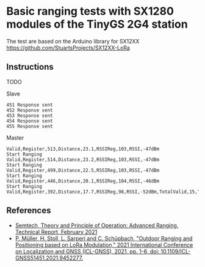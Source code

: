 # Basic ranging tests with SX1280 modules of the TinyGS 2G4 station

The test are based on the Arduino library for SX12XX https://github.com/StuartsProjects/SX12XX-LoRa

## Instructions

TODO


Slave

```
451 Response sent
452 Response sent
453 Response sent
454 Response sent
455 Response sent
```


Master

```
Valid,Register,513,Distance,23.1,RSSIReg,103,RSSI,-47dBm
Start Ranging
Valid,Register,514,Distance,23.2,RSSIReg,103,RSSI,-47dBm
Start Ranging
Valid,Register,499,Distance,22.5,RSSIReg,103,RSSI,-47dBm
Start Ranging
Valid,Register,446,Distance,20.1,RSSIReg,104,RSSI,-46dBm
Start Ranging
Valid,Register,392,Distance,17.7,RSSIReg,98,RSSI,-52dBm,TotalValid,15,TotalErrors,0,AverageRAWResult,472,AverageDistance,21.3
```





## References

* [Semtech, Theory and Principle of Operation: Advanced Ranging, Technical Report, February 2021](https://lora-developers.semtech.com/uploads/documents/files/TheoryAndPrinciples_AdvancedRanging_SX1280_v7.pdf)
* [P. Müller, H. Stoll, L. Sarperi and C. Schüpbach, "Outdoor Ranging and Positioning based on LoRa Modulation," 2021 International Conference on Localization and GNSS (ICL-GNSS), 2021, pp. 1-6, doi: 10.1109/ICL-GNSS51451.2021.9452277.](https://digitalcollection.zhaw.ch/bitstream/11475/22769/3/2021_Mueller-etal_Outdoor-ranging-and-positioning-based-on-LoRa-modulation.pdf)
